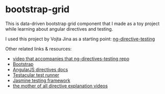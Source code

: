 bootstrap-grid
==============
This is data-driven bootstrap grid component that I made as a toy project while learning about angular directives and testing.

I used this project by Vojta Jina as a starting point:
[ng-directive-testing](https://github.com/vojtajina/ng-directive-testing "ng-directive-testing")

Other related links & resources:
* [video that accompanies that ng-directives-testing repo](http://www.youtube.com/watch?v=rB5b67Cg6bc "Testing Directives")
* [Bootstrap](http://twitter.github.com/bootstrap/ "Twitter Bootstrap") 
* [AngularJS directives docs](http://docs.angularjs.org/guide/directive "AngularJS directives")
* [Testacular test runner](http://vojtajina.github.com/testacular/ "Testacular")
* [Jasmine testing framework](https://jasmine.github.io/ "Jasmine")
* [the mother of all directive explanation videos](http://www.youtube.com/watch?v=WqmeI5fZcho "Writing Directives")
